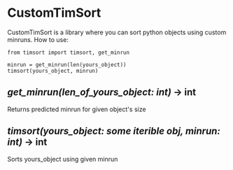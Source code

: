 # CustomTimSort
CustomTimSort is a library where you can sort python objects using custom minruns.
How to use:
```
from timsort import timsort, get_minrun

minrun = get_minrun(len(yours_object))
timsort(yours_object, minrun)
```

## *get_minrun(len_of_yours_object: int)* -> int
Returns predicted minrun for given object's size

## *timsort(yours_object: some iterible obj, minrun: int)* -> int
Sorts yours_object using given minrun
